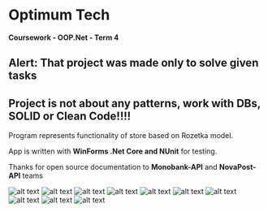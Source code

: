 # Optimum Tech
**Coursework - OOP.Net - Term 4**

## Alert: That project was made only to solve given tasks ##
## Project is not about any patterns, work with DBs, SOLID or Clean Code!!!! ##

Program represents functionality of store based on Rozetka model.

App is written with **WinForms .Net Core and NUnit** for testing.

Thanks for open source documentation to **Monobank-API** and **NovaPost-API** teams

![alt text](https://github.com/EvheniiSarancha/OptimumTech/blob/master/Views/Resources/ReadmePics/mainframe.jpg)
![alt text](https://github.com/EvheniiSarancha/OptimumTech/blob/master/Views/Resources/ReadmePics/categoryframe.jpg)
![alt text](https://github.com/EvheniiSarancha/OptimumTech/blob/master/Views/Resources/ReadmePics/gpusframe.jpg)
![alt text](https://github.com/EvheniiSarancha/OptimumTech/blob/master/Views/Resources/ReadmePics/adminframe.jpg)
![alt text](https://github.com/EvheniiSarancha/OptimumTech/blob/master/Views/Resources/ReadmePics/loginframe.jpg)
![alt text](https://github.com/EvheniiSarancha/OptimumTech/blob/master/Views/Resources/ReadmePics/orderframe.jpg)
![alt text](https://github.com/EvheniiSarancha/OptimumTech/blob/master/Views/Resources/ReadmePics/favoritesframe.jpg)
![alt text](https://github.com/EvheniiSarancha/OptimumTech/blob/master/Views/Resources/ReadmePics/contactframe.jpg)
![alt text](https://github.com/EvheniiSarancha/OptimumTech/blob/master/Views/Resources/ReadmePics/searchframe.jpg)
![alt text](https://github.com/EvheniiSarancha/OptimumTech/blob/master/Views/Resources/ReadmePics/settingsframe.jpg)
